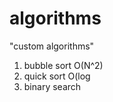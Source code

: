 # algorithms
"custom algorithms"
1) bubble sort O(N^2) 
2) quick sort O(log
3) binary search       
         
    
   
   
